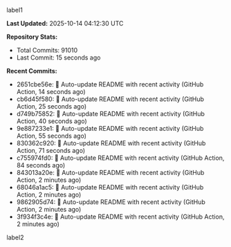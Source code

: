 
label1 
<!-- ACTIVITY_START -->
**Last Updated:** 2025-10-14 04:12:30 UTC

**Repository Stats:**
- Total Commits: 91010
- Last Commit: 15 seconds ago

**Recent Commits:**
- 2651cbe56e: 🤖 Auto-update README with recent activity (GitHub Action, 14 seconds ago)
- cb6d45f580: 🤖 Auto-update README with recent activity (GitHub Action, 25 seconds ago)
- d749b75852: 🤖 Auto-update README with recent activity (GitHub Action, 40 seconds ago)
- 9e887233e1: 🤖 Auto-update README with recent activity (GitHub Action, 55 seconds ago)
- 830362c920: 🤖 Auto-update README with recent activity (GitHub Action, 71 seconds ago)
- c755974fd0: 🤖 Auto-update README with recent activity (GitHub Action, 84 seconds ago)
- 843013a20e: 🤖 Auto-update README with recent activity (GitHub Action, 2 minutes ago)
- 68046a1ac5: 🤖 Auto-update README with recent activity (GitHub Action, 2 minutes ago)
- 9862905d74: 🤖 Auto-update README with recent activity (GitHub Action, 2 minutes ago)
- 3f934f3c4e: 🤖 Auto-update README with recent activity (GitHub Action, 2 minutes ago)
<!-- ACTIVITY_END -->

label2
